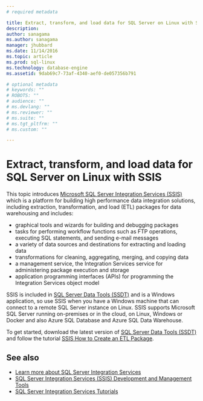 ```yaml
---
# required metadata

title: Extract, transform, and load data for SQL Server on Linux with SSIS - SQL Server vNext CTP1 | Microsoft Docs
description: 
author: sanagama 
ms.author: sanagama 
manager: jhubbard
ms.date: 11/14/2016
ms.topic: article
ms.prod: sql-linux
ms.technology: database-engine
ms.assetid: 9dab69c7-73af-4340-aef0-de057356b791

# optional metadata
# keywords: ""
# ROBOTS: ""
# audience: ""
# ms.devlang: ""
# ms.reviewer: ""
# ms.suite: ""
# ms.tgt_pltfrm: ""
# ms.custom: ""

---
```

# Extract, transform, and load data for SQL Server on Linux with SSIS

This topic introduces [Microsoft SQL Server Integration Services (SSIS)](https://msdn.microsoft.com/library/ms141026.aspx) which is a platform for building high performance data integration solutions, including extraction, transformation, and load (ETL) packages for data warehousing and includes:
- graphical tools and wizards for building and debugging packages
- tasks for performing workflow functions such as FTP operations, executing SQL statements, and sending e-mail messages
- a variety of data sources and destinations for extracting and loading data
- transformations for cleaning, aggregating, merging, and copying data
- a management service, the Integration Services service for administering package execution and storage
- application programming interfaces (APIs) for programming the Integration Services object model

SSIS is included in [SQL Server Data Tools (SSDT)](https://msdn.microsoft.com/en-us/library/mt204009.aspx) and is a Windows application, so use SSIS when you have a Windows machine that can connect to a remote SQL Server instance on Linux. SSIS supports Microsoft SQL Server running on-premises or in the cloud, on Linux, Windows or Docker and also Azure SQL Database and Azure SQL Data Warehouse.

To get started, download the latest version of [SQL Server Data Tools (SSDT)](https://msdn.microsoft.com/en-us/library/mt204009.aspx) and follow the tutorial [SSIS How to Create an ETL Package](https://msdn.microsoft.com/en-us/library/ms169917.aspx).

## See also
- [Learn more about SQL Server Integration Services](https://msdn.microsoft.com/en-us/library/ms141026.aspx)
- [SQL Server Integration Services (SSIS) Development and Management Tools](https://msdn.microsoft.com/en-us/library/ms140028.aspx)
- [SQL Server Integration Services Tutorials](https://msdn.microsoft.com/en-us/library/jj720568.aspx)
